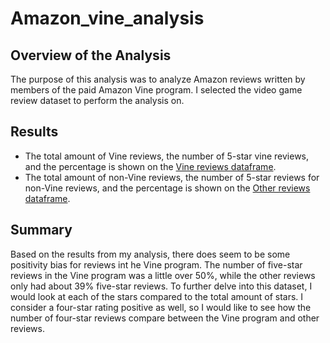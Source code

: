 # Amazon_vine_analysis
## Overview of the Analysis
The purpose of this analysis was to analyze Amazon reviews written by members of the paid Amazon Vine program. I selected the video game review dataset to perform the analysis on. 

## Results
- The total amount of Vine reviews, the number of 5-star vine reviews, and the percentage is shown on the [Vine reviews dataframe](vine_reviews.png).
- The total amount of non-Vine reviews, the number of 5-star reviews for non-Vine reviews, and the percentage is shown on the [Other reviews dataframe](other_reviews.png).

## Summary 
Based on the results from my analysis, there does seem to be some positivity bias for reviews int he Vine program. The number of five-star reviews in the Vine program was a little over 50%, while the other reviews only had about 39% five-star reviews. To further delve into this dataset, I would look at each of the stars compared to the total amount of stars. I consider a four-star rating positive as well, so I would like to see how the number of four-star reviews compare between the Vine program and other reviews. 
